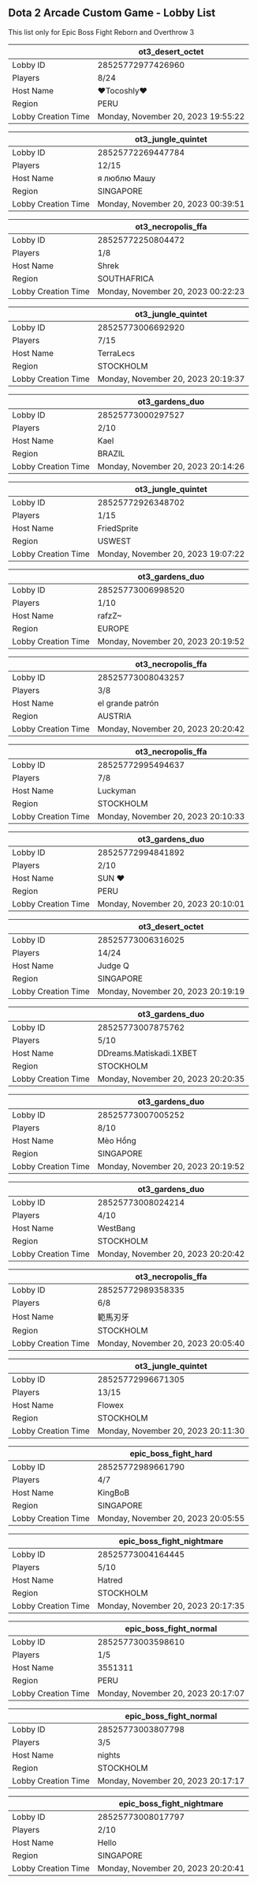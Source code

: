 ## Dota 2 Arcade Custom Game - Lobby List

This list only for Epic Boss Fight Reborn and Overthrow 3

|  | ot3_desert_octet |
| ------ | ------ |
| Lobby ID | 28525772977426960 |
| Players | 8/24 |
| Host Name | ♥Tocoshly♥ |
| Region | PERU |
| Lobby Creation Time | Monday, November 20, 2023 19:55:22 |


|  | ot3_jungle_quintet |
| ------ | ------ |
| Lobby ID | 28525772269447784 |
| Players | 12/15 |
| Host Name | я люблю Машу |
| Region | SINGAPORE |
| Lobby Creation Time | Monday, November 20, 2023 00:39:51 |


|  | ot3_necropolis_ffa |
| ------ | ------ |
| Lobby ID | 28525772250804472 |
| Players | 1/8 |
| Host Name | Shrek |
| Region | SOUTHAFRICA |
| Lobby Creation Time | Monday, November 20, 2023 00:22:23 |


|  | ot3_jungle_quintet |
| ------ | ------ |
| Lobby ID | 28525773006692920 |
| Players | 7/15 |
| Host Name | TerraLecs |
| Region | STOCKHOLM |
| Lobby Creation Time | Monday, November 20, 2023 20:19:37 |


|  | ot3_gardens_duo |
| ------ | ------ |
| Lobby ID | 28525773000297527 |
| Players | 2/10 |
| Host Name | Kael |
| Region | BRAZIL |
| Lobby Creation Time | Monday, November 20, 2023 20:14:26 |


|  | ot3_jungle_quintet |
| ------ | ------ |
| Lobby ID | 28525772926348702 |
| Players | 1/15 |
| Host Name | FriedSprite |
| Region | USWEST |
| Lobby Creation Time | Monday, November 20, 2023 19:07:22 |


|  | ot3_gardens_duo |
| ------ | ------ |
| Lobby ID | 28525773006998520 |
| Players | 1/10 |
| Host Name | rafzZ~ |
| Region | EUROPE |
| Lobby Creation Time | Monday, November 20, 2023 20:19:52 |


|  | ot3_necropolis_ffa |
| ------ | ------ |
| Lobby ID | 28525773008043257 |
| Players | 3/8 |
| Host Name | el grande patrón |
| Region | AUSTRIA |
| Lobby Creation Time | Monday, November 20, 2023 20:20:42 |


|  | ot3_necropolis_ffa |
| ------ | ------ |
| Lobby ID | 28525772995494637 |
| Players | 7/8 |
| Host Name | Luckyman |
| Region | STOCKHOLM |
| Lobby Creation Time | Monday, November 20, 2023 20:10:33 |


|  | ot3_gardens_duo |
| ------ | ------ |
| Lobby ID | 28525772994841892 |
| Players | 2/10 |
| Host Name | SUN ♥ |
| Region | PERU |
| Lobby Creation Time | Monday, November 20, 2023 20:10:01 |


|  | ot3_desert_octet |
| ------ | ------ |
| Lobby ID | 28525773006316025 |
| Players | 14/24 |
| Host Name | Judge Q |
| Region | SINGAPORE |
| Lobby Creation Time | Monday, November 20, 2023 20:19:19 |


|  | ot3_gardens_duo |
| ------ | ------ |
| Lobby ID | 28525773007875762 |
| Players | 5/10 |
| Host Name | DDreams.Matiskadi.1XBET |
| Region | STOCKHOLM |
| Lobby Creation Time | Monday, November 20, 2023 20:20:35 |


|  | ot3_gardens_duo |
| ------ | ------ |
| Lobby ID | 28525773007005252 |
| Players | 8/10 |
| Host Name | Mèo Hồng |
| Region | SINGAPORE |
| Lobby Creation Time | Monday, November 20, 2023 20:19:52 |


|  | ot3_gardens_duo |
| ------ | ------ |
| Lobby ID | 28525773008024214 |
| Players | 4/10 |
| Host Name | WestBang |
| Region | STOCKHOLM |
| Lobby Creation Time | Monday, November 20, 2023 20:20:42 |


|  | ot3_necropolis_ffa |
| ------ | ------ |
| Lobby ID | 28525772989358335 |
| Players | 6/8 |
| Host Name | 範馬刃牙 |
| Region | STOCKHOLM |
| Lobby Creation Time | Monday, November 20, 2023 20:05:40 |


|  | ot3_jungle_quintet |
| ------ | ------ |
| Lobby ID | 28525772996671305 |
| Players | 13/15 |
| Host Name | Flowex |
| Region | STOCKHOLM |
| Lobby Creation Time | Monday, November 20, 2023 20:11:30 |


|  | epic_boss_fight_hard |
| ------ | ------ |
| Lobby ID | 28525772989661790 |
| Players | 4/7 |
| Host Name | KingBoB |
| Region | SINGAPORE |
| Lobby Creation Time | Monday, November 20, 2023 20:05:55 |


|  | epic_boss_fight_nightmare |
| ------ | ------ |
| Lobby ID | 28525773004164445 |
| Players | 5/10 |
| Host Name | Hatred |
| Region | STOCKHOLM |
| Lobby Creation Time | Monday, November 20, 2023 20:17:35 |


|  | epic_boss_fight_normal |
| ------ | ------ |
| Lobby ID | 28525773003598610 |
| Players | 1/5 |
| Host Name | 3551311 |
| Region | PERU |
| Lobby Creation Time | Monday, November 20, 2023 20:17:07 |


|  | epic_boss_fight_normal |
| ------ | ------ |
| Lobby ID | 28525773003807798 |
| Players | 3/5 |
| Host Name | nights |
| Region | STOCKHOLM |
| Lobby Creation Time | Monday, November 20, 2023 20:17:17 |


|  | epic_boss_fight_nightmare |
| ------ | ------ |
| Lobby ID | 28525773008017797 |
| Players | 2/10 |
| Host Name | Hello |
| Region | SINGAPORE |
| Lobby Creation Time | Monday, November 20, 2023 20:20:41 |


